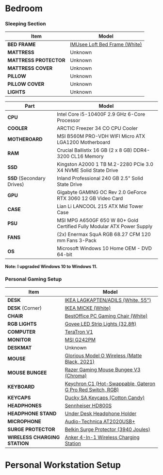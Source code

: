 # Bedroom

### Sleeping Section

| Item | Model |
| ---- | ----- | 
| **BED FRAME**          | [IMUsee Loft Bed Frame (White)](https://www.amazon.com/IMUsee-Twin-Guardrail-Removable-Space-Saving/dp/B09XMJKPHX/ref=sr_1_5) | 
| **MATTRESS**           | Unknown |
| **MATTRESS PROTECTOR** | Unknown |
| **MATTRESS COVER**     | Unknown | 
| **PILLOW**             | Unknown |
| **PILLOW COVER**       | Unknown |
| **LIGHTS**             | Unknown |

| Part | Model |
| ---- | ----- |
| **CPU** | Intel Core i5-10400F 2.9 GHz 6-Core Processor |
| **COOLER** | ARCTIC Freezer 34 CO CPU Cooler |
| **MOTHEROARD** |	MSI B560M PRO-VDH WIFI Micro ATX LGA1200 Motherboard |
| **RAM** | Crucial Ballistix 16 GB (2 x 8 GB) DDR4-3200 CL16 Memory |
| **SSD** | Kingston A2000 1 TB M.2-2280 PCIe 3.0 X4 NVME Solid State Drive	|
| **SSD** (Secondary Drives) | Inland Professional 240 GB 2.5" Solid State Drive |
| **GPU** | Gigabyte GAMING OC Rev 2.0 GeForce RTX 3060 12 GB Video Card |
| **CASE** | Lian Li LANCOOL 215 ATX Mid Tower Case	|
| **PSU** | MSI MPG A650GF 650 W 80+ Gold Certified Fully Modular ATX Power Supply |
| **FANS** | (2x) Enermax SquA RGB 68.27 CFM 120 mm Fans 3-Pack |
| **OS** | Microsoft Windows 10 Home OEM - DVD 64-bit	|

**Note: I upgraded Windows 10 to Windows 11.**

### Personal Gaming Setup

| Item | Model |
| ---- | ----- |
| **DESK**     | [IKEA LAGKAPTEN/ADILS (White, 55")](https://www.ikea.com/us/en/p/lagkapten-adils-desk-white-s59417153/) |
| **DESK** (Corner) | [IKEA MICKE (White)](https://www.ikea.com/us/en/p/micke-desk-white-80213074/) |
| **CHAIR**    | [BestOffice PC Gaming Chair (White)](https://www.amazon.com/BestMassage-Office-Desk-Gaming-Chair/dp/B01ICHJIM8/ref=sr_1_5) |
| **RGB LIGHTS** | [Govee LED Strip Lights (32.8ft)](https://www.amazon.com/dp/B07RX57HDL/ref=twister_B08RDW938N) |
| **COMPUTER** | [TeraTron V1](https://pcpartpicker.com/user/Tebula/saved/CBpwYJ) | 
| **MONITOR**  | [MSI G242PM](https://www.amazon.com/MSI-Refresh-Monitor-Optix-G242PM/dp/B09X32W7F9/ref=sr_1_3_mod_primary_new) |
| **DESKMAT** | Unknown |
| **MOUSE** | [Glorious Model O Wireless (Matte Black, 2021)](https://www.amazon.com/dp/B098RDFP3J/ref=twister_B098RCVV3H) |
| **MOUSE BUNGEE** | [Razer Gaming Mouse Bungee V3 (Chroma)](https://www.amazon.com/Razer-Gaming-Mouse-Bungee-RC21-01560100-R3U1/dp/B08HCF3W5Q/ref=sr_1_3?crid=3J7B5TO4BLJSX&keywords=mouse%2Bbungee&qid=1665937207&qu=eyJxc2MiOiI0LjUyIiwicXNhIjoiNC4wOCIsInFzcCI6IjMuODIifQ%3D%3D&sprefix=mouse%2Bbungee%2Caps%2C83&sr=8-3&th=1) |
| **KEYBOARD** | [Keychron C1 (Hot-Swappable, Gateron G Pro Red Switch, RGB)](https://www.amazon.com/Keychron-Hot-swappable-Mechanical-Tenkeyless-Double-Shot/dp/B08CN9V7XX/ref=sr_1_3?crid=25D20QYDFEWQD&keywords=keychron%2Bc1%2Brgb&qid=1654477977&sprefix=keychron%2Bc1%2Br%2Caps%2C72&sr=8-3&th=1) |
| **KEYCAPS** | [Ducky SA Keycaps (Cotton Candy)](https://www.amazon.com/Ducky-Doubleshot-Keyboards-Compatible-Standard/dp/B08FMY68X1/ref=sr_1_4?crid=1J057MYFXPJ30&keywords=duck%2Bkeycaps&qid=1653881530&sprefix=duck%2Bkeycaps%2Caps%2C70&sr=8-4&th=1) |
| **HEADPHONES** | [Sennheiser HD800S](https://www.amazon.com/Sennheiser-HD-800-Reference-Headphone/dp/B00PXLX2TC/ref=sr_1_1?crid=25D8CO3S6R8NN&keywords=hd800s&qid=1657310546&sprefix=hd8%2Caps%2C78&sr=8-1)
| **HEADPHONE STAND** | [Under Desk Headphone Holder](https://www.amazon.com/SAMDI-Headphone-Headest-Hanger-Holder/dp/B07Q8KR244/ref=sr_1_5?crid=RFZN4AXRLVBJ&keywords=wood%2Bheadphone%2Bstand&qid=1665937359&qu=eyJxc2MiOiI1LjczIiwicXNhIjoiNS4zNyIsInFzcCI6IjUuMTYifQ%3D%3D&sprefix=wood%2Bheadp%2Caps%2C89&sr=8-5&th=1)
| **MICROPHONE** | [Audio-Technica AT2020USB+](https://www.amazon.com/Audio-Technica-AT2020-Cardioid-Condenser-Microphone/dp/B00B5ZX9FM/ref=sr_1_2?keywords=audiotechnica%2Bat2020&qid=1656815336&sprefix=audiotechnica%2Caps%2C72&sr=8-2&th=1)
| **SURGE PROTECTOR** | [Belkin Surge Protector (3940 Joules)](https://www.amazon.com/Belkin-BE112230-08-12-Outlet-Power-Protector/dp/B000J2EN4S/ref=sr_1_3?crid=SM85VYFGIHSM&keywords=belkin+surge+protector&qid=1655427731&sprefix=belkin+sur%2Caps%2C81&sr=8-3)
| **WIRELESS CHARGING STATION** | [Anker 4-In-1 Wireless Charging Station](https://www.amazon.com/dp/B08LKNXJQV/ref=cm_sw_r_apan_i_RPA330BA0W548NM3XH9Q)

# Personal Workstation Setup

